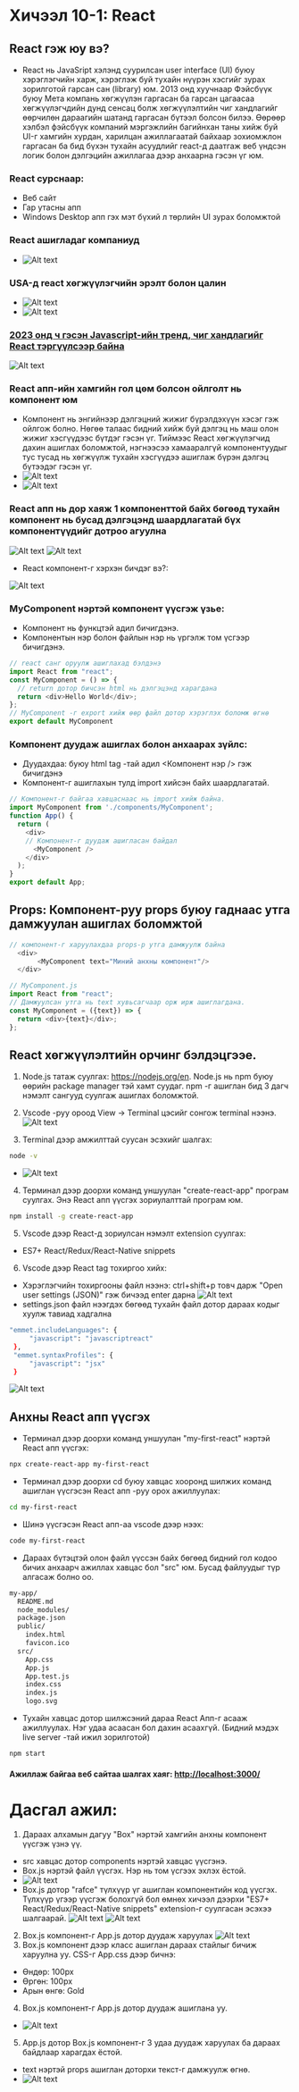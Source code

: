 # Хичээл 10-1: React

  
## React гэж юу вэ?

- React нь JavaSript хэлэнд суурилсан user interface (UI) буюу хэрэглэгчийн харж, хэрэглэж буй тухайн нүүрэн хэсгийг зурах зорилготой гарсан сан (library) юм. 2013 онд хуучнаар Фэйсбүүк буюу Мета компань хөгжүүлэн гаргасан ба гарсан цагаасаа хөгжүүлэгчдийн дунд сенсац болж хөгжүүлэлтийн чиг хандлагийг өөрчилөн дараагийн шатанд гаргасан бүтээл болсон билээ. Өөрөөр хэлбэл фэйсбүүк компаний мэргэжлийн багийнхан таны хийж буй UI-г хамгийн хурдан, харилцан ажиллагаатай байхаар зохиомжлон гаргасан ба бид бүхэн тухайн асуудлийг react-д даатгаж веб үндсэн логик болон дэлгэцийн ажиллагаа дээр анхаарна гэсэн үг юм.
### React сурснаар:
  - Веб сайт
  - Гар утасны апп
  - Windows Desktop апп гэх мэт бүхий л төрлийн UI зурах боломжтой

### React ашигладаг компаниуд

  - ![Alt text](image-3.png)

### USA-д react хөгжүүлэгчийн эрэлт болон цалин

  - ![Alt text](image.png)
  - ![Alt text](image-1.png)

### [2023 онд ч гэсэн Javascript-ийн тренд, чиг хандлагийг React тэргүүлсээр байна](https://trends.google.com/trends/explore?cat=31&q=Vue%20jobs,React%20jobs,Angular%20jobs)

  ![Alt text](image-2.png)

### React апп-ийн хамгийн гол цөм болсон ойлголт нь компонент юм

  - Компонент нь энгийнээр дэлгэцний жижиг бүрэлдэхүүн хэсэг гэж ойлгож болно. Нөгөө талаас бидний хийж буй дэлгэц нь маш олон жижиг хэсгүүдээс бүтдэг гэсэн үг. Тиймээс React хөгжүүлэгчид дахин ашиглах боломжтой, нэгнээсээ хамааралгүй компонентуудыг тус тусад нь хөгжүүлж тухайн хэсгүүдээ ашиглаж бүрэн дэлгэц бүтээдэг гэсэн үг.
  - ![Alt text](image-4.png)
  - ![Alt text](image-5.png)

### React апп нь дор хаяж 1 компоненттой байх бөгөөд тухайн компонент нь бусад дэлгэцэнд шаардлагатай бүх компонентүүдийг дотроо агуулна

  ![Alt text](image-7.png)
  ![Alt text](image-6.png)

- React компонент-г хэрхэн бичдэг вэ?:

![Alt text](image-8.png)


### MyComponent нэртэй компонент үүсгэж үзье: 
- Компонент нь функцтэй адил бичигдэнэ. 
- Компонентын нэр болон файлын нэр нь үргэлж том үсгээр бичигдэнэ. 
```js
// react санг оруулж ашиглахад бэлдэнэ
import React from "react";
const MyComponent = () => {
  // return дотор бичсэн html нь дэлгэцэнд харагдана 
  return <div>Hello World</div>;
};
// MyComponent -г export хийж өөр файл дотор хэрэглэх боломж өгнө 
export default MyComponent
```

### Компонент дуудаж ашиглах болон анхаарах зүйлс:

- Дуудахдаа: <MyComponent/> буюу  html tag -тай адил <Компонент нэр /> гэж бичигдэнэ
- Компонент-г ашиглахын тулд import хийсэн байх шаардлагатай.
```js
// Компонент-г байгаа хавцаснаас нь import хийж байна.
import MyComponent from './components/MyComponent';
function App() {
  return (
    <div>
    // Компонент-г дуудаж ашигласан байдал
      <MyComponent />
    </div>
  );
}
export default App;

```

## Props: Компонент-руу props буюу гаднаас утга дамжуулан ашиглах боломжтой

```js
// компонент-г харуулахдаа props-р утга дамжуулж байна
  <div>
       <MyComponent text="Миний анхны компонент"/>
  </div>
```

```js
// MyComponent.js
import React from "react";
// Дамжуулсан утга нь text хувьсагчаар орж ирж ашиглагдана.
const MyComponent = ({text}) => {
  return <div>{text}</div>;
};
```

## React хөгжүүлэлтийн орчинг бэлдэцгээе.

1. Node.js татаж суулгах: https://nodejs.org/en. Node.js нь npm буюу өөрийн package manager тэй хамт суудаг. npm -г ашиглан бид 3 дагч нэмэлт сангууд суулгаж ашиглах боломжтой.
2. Vscode -руу ороод View -> Terminal цэсийг сонгож terminal нээнэ.
![Alt text](image-15.png)

3. Terminal дээр амжилттай суусан эсэхийг шалгах:
```sh
node -v 
```
- ![Alt text](image-14.png)
4. Терминал дээр доорхи команд уншуулан "create-react-app" програм суулгах. Энэ React апп үүсгэх зориулалттай програм юм.

```sh
npm install -g create-react-app
```

5. Vscode дээр React-д зориулсан нэмэлт extension суулгах:

- ES7+ React/Redux/React-Native snippets

6. Vscode дээр React tag тохиргоо хийх:
- Хэрэглэгчийн тохиргооны файл нээнэ: ctrl+shift+p товч дарж "Open user settings (JSON)" гэж бичээд enter дарна
![Alt text](image-19.png)
- settings.json файл нээгдэх бөгөөд тухайн файл дотор дараах кодыг хуулж тавиад хадгална
```sh
"emmet.includeLanguages": {
     "javascript": "javascriptreact"
 },
 "emmet.syntaxProfiles": {
     "javascript": "jsx"
 }
```

![Alt text](image-20.png)


## Анхны React апп үүсгэх

- Терминал дээр доорхи команд уншуулан "my-first-react" нэртэй React апп үүсгэх:

```sh
npx create-react-app my-first-react
```

- Терминал дээр доорхи cd буюу хавцас хооронд шилжих команд ашиглан үүсгэсэн React апп -руу орох ажиллуулах:
```sh
cd my-first-react
```
- Шинэ үүсгэсэн React апп-аа vscode дээр нээх:
```sh
code my-first-react
```
- Дараах бүтэцтэй олон файл үүссэн байх бөгөөд бидний гол кодоо бичих анхаарч ажиллах хавцас бол "src" юм. Бусад файлуудыг түр алгасаж болно оо.
```sh
my-app/
  README.md
  node_modules/
  package.json
  public/
    index.html
    favicon.ico
  src/
    App.css
    App.js
    App.test.js
    index.css
    index.js
    logo.svg
```

- Тухайн хавцас дотор шилжсэний дараа React Апп-г асааж ажиллуулах. Нэг удаа асаасан бол дахин асаахгүй. (Бидний мэдэх live server -тай ижил зорилготой)
```sh
npm start
```

#### Ажиллаж байгаа веб сайтаа шалгах хаяг: <http://localhost:3000/>

# Дасгал ажил:

1. Дараах алхамын дагуу "Box" нэртэй хамгийн анхны компонент үүсгэж үзнэ үү.
- src хавцас дотор components нэртэй хавцас үүсгэнэ.
- Box.js нэртэй файл үүсгэх. Нэр нь том үсгээх эхлэх ёстой.
- ![Alt text](image-11.png)
- Box.js дотор "rafce" түлхүүр үг ашиглан компонентийн код үүсгэх. Түлхүүр үгээр үүсгэж болохгүй бол өмнөх хичээл дээрхи "ES7+ React/Redux/React-Native snippets" extension-г суулгасан эсэхээ шалгаарай.
![Alt text](image-12.png)
![Alt text](image-16.png)
2. Box.js компонент-г App.js дотор дуудаж харуулах
![Alt text](image-21.png)
3. Box.js компонент дээр класс ашиглан дараах стайлыг бичиж харуулна уу. CSS-г App.css дээр бичнэ:
- Өндөр: 100px
- Өргөн: 100px
- Арын өнгө: Gold
4. Box.js компонент-г App.js дотор дуудаж ашиглана уу.
- ![Alt text](image-18.png)
5. App.js дотор Box.js компонент-г 3 удаа дуудаж харуулах ба дараах байдлаар харагдах ёстой. 
- text нэртэй props ашиглан  доторхи текст-г дамжуулж өгнө.
- ![Alt text](image-17.png)
 
<!-- 



1. Доорхи жишээг кодыг ашиглан nike-н пүүзны мэдээллийг харуулдаг Sneaker нэртэй компонент хийгээрэй. (CSS нэмж бичнэ)

- Жишээ нь:

  - ![Alt text](image-10.png)
  - Жишээ код:

  ```js
  const Sneaker = ({ imageUrl, header, description }) => {
    return (
      <div className="product-card">
        <img className="product-image" src={imageUrl} alt="Product" />
        <div className="product-details">
          <h2 className="product-header">{header}</h2>
          <p className="product-description">{description}</p>
        </div>
      </div>
    );
  };
  ```

  - App.js:

  ```js
  import React from "react";
  import Sneaker from "./Sneaker";
  import image1 from "./images/image1.png";

  const App = () => {
    return (
      <div className="App">
        <h1>Your React App</h1>
        <Sneaker
          imageUrl={image1}
          header="Nike Blazer Mid '77"
          description="Nike shoes"
        />
      </div>
    );
  };

  export default App;
  ```


2. Өмнө нь хийсэн Sneaker компонент-г ашиглан доорхи датагаар пүүзний жагсаалт харуулаарай.
```
- name: "Nike Blazer Mid '77", description: 'Classic sneakers with a vintage look.'
- name: 'Nike Air Max 270', description: 'Air Max series with a comfortable and stylish design.'
- name: 'Nike React Element 55', description: 'Modern design with React technology for a comfortable feel.'
- name: 'Nike Zoom Pegasus Turbo 2', description: 'Lightweight and responsive running shoes.'
- name: 'Nike Air Force 1', description: 'Timeless style and versatility.'
- name: 'Nike Joyride Run Flyknit', description: 'Innovative cushioning for a smooth and comfortable run.'

``` -->
 <!-- - id: 7, header: 'Nike Free RN 5.0', description: 'Lightweight and flexible shoes for natural movement.' -->
 <!-- - id: 8, header: 'Nike Air Zoom Pegasus 36', description: 'Versatile running shoes with responsive cushioning.' -->
 <!-- - id: 9, header: 'Nike Renew Run', description: 'Soft foam cushioning for a smooth and comfortable run.' -->
 <!-- - id: 10, header: 'Nike React Infinity Run Flyknit', description: 'Stability and cushioning for a comfortable and supported run.' -->
 <!-- - id: 11, header: 'Nike Air Max 97', description: 'Iconic design with full-length Air Max cushioning.' -->
 <!-- - id: 12, header: 'Nike Air Zoom Structure 23', description: 'Stability and support for your running needs.' -->
 <!-- - id: 13, header: 'Nike React Vision', description: 'Bold design with React foam for all-day comfort.' -->
 <!-- - id: 14, header: 'Nike SB Dunk Low', description: 'Skateboarding shoes with iconic Dunk style.' -->
 <!-- - id: 15, header: 'Nike Air Vapormax Flyknit 3', description: 'Revolutionary cushioning with a futuristic design.' -->
 <!-- - id: 16, header: 'Nike Zoom Freak 2', description: 'Basketball shoes with responsive Zoom Air cushioning.' -->
 <!-- - id: 17, header: 'Nike Waffle Racer', description: 'Vintage-inspired shoes with a classic Waffle sole.' -->
 <!-- - id: 18, header: 'Nike Air Huarache', description: 'Timeless design with a comfortable and supportive fit.' -->
 <!-- - id: 19, header: 'Nike Revolution 5', description: 'Versatile running shoes with soft foam cushioning.' -->
 <!-- - id: 20, header: 'Nike Phantom Venom Elite FG', description: 'Soccer cleats with precision and power for elite players.' -->
 
<!-- 2. Үүсгэсэн object array-аараа map давталт ашиглан Products компонент үүсгээрэй -->
<!-- 3. Products компонентоо App компонент дотроо ашиглаарай. -->

<!-- - Эцэстээ дараах байдлаар харагдах хэрэгтэй
  ![Alt text](image-9.png) -->
